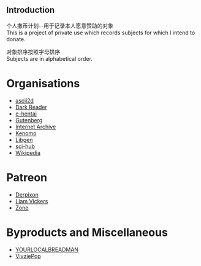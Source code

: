 ## Introduction

个人撒币计划--用于记录本人愿意赞助的对象  
This is a project of private use which records subjects for which I intend to donate.

对象排序按照字母排序  
Subjects are in alphabetical order.

# Organisations
- [ascii2d](https://ascii2d.net/readme) 
- [Dark Reader](https://opencollective.com/darkreader/donate)
- [e-hentai](https://e-hentai.org/bitcoin.php)
- [Gutenberg](https://gutenberg.org/donate/)
- [Internet Archive](https://archive.org/donate)
- [Kenomo](https://kemono.party/support)
- [Libgen](https://libgen.life/viewtopic.php?p=79795#p79795)
- [sci-hub](https://sci-hub.se/donate)
- [Wikipedia](https://donate.wikimedia.org/w/index.php?title=Special:LandingPage&country=SG&uselang=zh-cn&utm_medium=spontaneous&utm_source=fr-redir&utm_campaign=spontaneous)
# Patreon
- [Derpixon](https://www.patreon.com/derpixon)
- [Liam Vickers](https://www.patreon.com/LiamVickersAnimation)
- [Zone](https://www.patreon.com/zone)
# Byproducts and Miscellaneous
- [YOURLOCALBREADMAN](https://www.teepublic.com/user/voidcollective?utm_source=designer&utm_medium=social&utm_campaign=k8PnZ8AtQ5g)
- [VivziePop](https://sharkrobot.com/collections/vivziepop)
